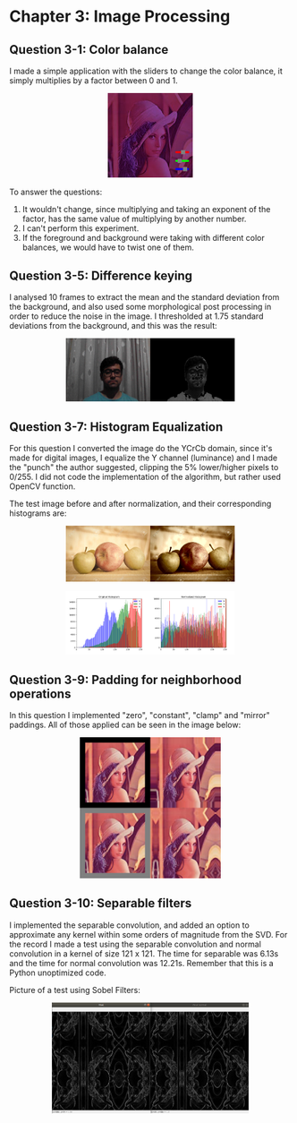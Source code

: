 # Chapter 3: Image Processing

## Question 3-1: Color balance

I made a simple application with the sliders to change the color balance, it simply multiplies by a factor between 0 and 1. 

<p align="center">
<img src="images/q3-1.png" width="30%">
</p>

To answer the questions:
1. It wouldn't change, since multiplying and taking an exponent of the factor, has the same value of multiplying by another number.
2. I can't perform this experiment.
3. If the foreground and background were taking with different color balances, we would have to twist one of them.

## Question 3-5: Difference keying

I analysed 10 frames to extract the mean and the standard deviation from the background, and also used some morphological post processing in order to reduce the noise in the image. I thresholded at 1.75 standard deviations from the background, and this was the result:

<p align="center">
<img src="images/q3-5.png" width="60%">
</p>

## Question 3-7: Histogram Equalization

For this question I converted the image do the YCrCb domain, since it's made for digital images, I equalize the Y channel (luminance) and I made the "punch" the author suggested, clipping the 5% lower/higher pixels to 0/255. I did not code the implementation of the algorithm, but rather used OpenCV function.

The test image before and after normalization, and their corresponding histograms are:

<p align="center">
<img src="images/q3-7.png" width="60%">
</p>

<p align="center">
<img src="images/q3-7b.png" width="60%">
</p>

## Question 3-9: Padding for neighborhood operations

In this question I implemented "zero", "constant", "clamp" and "mirror" paddings. All of those applied can be seen in the image below:

<p align="center">
<img src="images/q3-9.png" width="50%">
</p>

## Question 3-10: Separable filters

I implemented the separable convolution, and added an option to approximate any kernel within some orders of magnitude from the SVD. For the record I made a test using the separable convolution and normal convolution in a kernel of size 121 x 121. The time for separable was 6.13s and the time for normal convolution was 12.21s. Remember that this is a Python unoptimized code. 

Picture of a test using Sobel Filters:

<p align="center">
<img src="images/q3-10.png" width="70%">
</p>